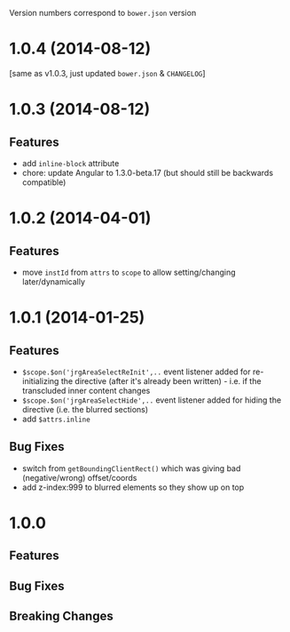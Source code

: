 Version numbers correspond to `bower.json` version

# 1.0.4 (2014-08-12)
[same as v1.0.3, just updated `bower.json` & `CHANGELOG`]

# 1.0.3 (2014-08-12)
## Features
- add `inline-block` attribute
- chore: update Angular to 1.3.0-beta.17 (but should still be backwards compatible)


# 1.0.2 (2014-04-01)
## Features
- move `instId` from `attrs` to `scope` to allow setting/changing later/dynamically


# 1.0.1 (2014-01-25)
## Features
- `$scope.$on('jrgAreaSelectReInit',..` event listener added for re-initializing the directive (after it's already been written) - i.e. if the transcluded inner content changes
- `$scope.$on('jrgAreaSelectHide',..` event listener added for hiding the directive (i.e. the blurred sections)
- add `$attrs.inline`

## Bug Fixes
- switch from `getBoundingClientRect()` which was giving bad (negative/wrong) offset/coords
- add z-index:999 to blurred elements so they show up on top


# 1.0.0

## Features

## Bug Fixes

## Breaking Changes
